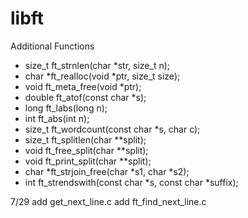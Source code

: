 # libft

Additional Functions
- size_t	ft_strnlen(char *str, size_t n);
- char		*ft_realloc(void *ptr, size_t size);
- void		ft_meta_free(void *ptr);
- double	ft_atof(const char *s);
- long		ft_labs(long n);
- int		ft_abs(int n);
- size_t	ft_wordcount(const char *s, char c);
- size_t	ft_splitlen(char **split);
- void		ft_free_split(char **split);
- void		ft_print_split(char **split);
- char		*ft_strjoin_free(char *s1, char *s2);
- int		ft_strendswith(const char *s, const char *suffix);

7/29
add get_next_line.c
add ft_find_next_line.c